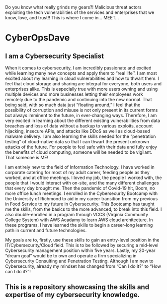 Do you know what really grinds my gears?! Malicious threat actors exploiting the tech vulnerabilities of the services and enterprises that we know, love, and trust!! This is where I come in… MEET…

# CyberOpsDave

## I am a Cybersecurity Specialist

When it comes to cybersecurity, I am incredibly passionate and excited while learning many new concepts and apply them to “real life’’.  I am most excited about my learning in cloud vulnerabilities and how to thwart them.  I feel that cloud storage and sharing are integral for everyone, both users and enterprises alike. This is especially true with more users owning and using multiple devices and more businesses letting their employees work remotely due to the pandemic and continuing into the new normal.  That being said, with so much data just “floating around,” I feel that the possibility of corruption and misuse is not only present in its current forms but always imminent to the future, in ever-changing ways.  Therefore, I am very excited in learning about the different existing vulnerabilities from data breaches and loss of data without a backup to various exploits, account hijacking, insecure APIs, and attacks like DDoS as well as cloud-based malware delivery. I am also learning the skills needed for the “penetration testing” of cloud-native data so that I can thwart the present unknown attacks of the future.  For people to feel safe with their data and fully enjoy the benefits of cloud computing, someone will be needed to be vigilant.  That someone is ME!

I am entirely new to the field of Information Technology. I have worked in corporate catering for most of my adult career, feeding people as they worked, and at office meetings.  I loved my job, the people I worked with, the people that I would interact with on-site, and the many different challenges that every day brought me.  Then the pandemic of Covid-19 hit, Boom, no more office lunch meetings. I enrolled in the Cybersecurity Bootcamp with the University of Richmond to aid in my career transition from my previous in Food Service to my future in Cybersecurity.  This Bootcamp has taught me the skills, from the basics to the more advanced, to break into this field. I also double-enrolled in a program through VCCS (Virginia Community College System) with AWS Acadamy to learn AWS cloud architecture. In these programs, I have learned the skills to begin a career-long learning path in current and future technologies. 

My goals are to, firstly, use these skills to gain an entry-level position in the IT/Cybersecurity/Cloud field. This is to be followed by securing a mid-level Cybersecurity management position within five years.  Lastly, my 20-year “dream goal” would be to own and operate a firm specializing in Cybersecurity Consulting and Penetration Testing.  Although I am new to Cybersecurity, already my mindset has changed from “Can I do it?” to “How can I do it?”!

## This is a repository showcasing the skills and expertise of my cybersecurity knowledge.
